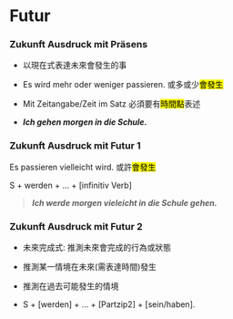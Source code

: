 # Futur

### Zukunft Ausdruck mit Präsens

- 以現在式表達未來會發生的事

- Es wird mehr oder weniger passieren. 或多或少<mark>會發生</mark>

- Mit Zeitangabe/Zeit im Satz 必須要有<mark>時間點</mark>表述

- ***Ich gehen morgen in die Schule.***

### Zukunft Ausdruck mit Futur 1

Es passieren vielleicht wird. 或許<mark>會發生</mark>

S + werden + ... + [infinitiv Verb]

> ***Ich werde morgen vieleicht in die Schule gehen.***

### Zukunft Ausdruck mit Futur 2

- 未來完成式: 推測未來會完成的行為或狀態

- 推測某一情境在未來(需表達時間)發生

- 推測在過去可能發生的情境

- S + [werden] + ... + [Partzip2] + [sein/haben].
